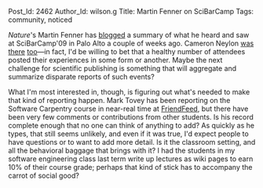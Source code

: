 Post_Id: 2462
Author_Id: wilson.g
Title: Martin Fenner on SciBarCamp
Tags: community, noticed

<p><em>Nature</em>'s Martin Fenner has <a href="http://blogs.plos.org/mfenner/2009/07/10/i_was_at_scibarcamp_palo_alto/">blogged</a> a summary of what he heard and saw at SciBarCamp'09 in Palo Alto a couple of weeks ago.  Cameron Neylon <a href="http://blog.openwetware.org/scienceintheopen/2009/07/15/sci-bar-foo-etc-part-i-scibarcamp-palo-alto/">was</a> <a href="http://blog.openwetware.org/scienceintheopen/2009/07/17/sci-bar-foo-etc-part-ii-scifoo-engaging-with-the-world/">there</a> <a href="http://blog.openwetware.org/scienceintheopen/2009/07/19/sci-bar-foo-etc-part-iii-google-wave-session-at-scifoo/">too</a>&mdash;in fact, I'd be willing to bet that a healthy number of attendees posted their experiences in some form or another.  Maybe the next challenge for scientific publishing is something that will aggregate and summarize disparate reports of such events?</p>
<p>What I'm most interested in, though, is figuring out what's needed to make that kind of reporting happen. Mark Tovey has been reporting on the Software Carpentry course in near-real time at <a href="http://friendfeed.com/softwarecarpentryjuly2009">FriendFeed</a>, but there have been very few comments or contributions from other students.  Is his record complete enough that no one can think of anything to add?  As quickly as he types, that still seems unlikely, and even if it was true, I'd expect people to have questions or to want to add more detail. Is it the classroom setting, and all the behavioral baggage that brings with it?  I had the students in my software engineering class last term write up lectures as wiki pages to earn 10% of their course grade; perhaps that kind of stick has to accompany the carrot of social good?</p>
